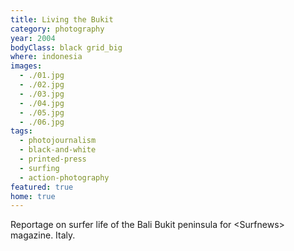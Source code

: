 ```yaml
---
title: Living the Bukit
category: photography
year: 2004
bodyClass: black grid_big
where: indonesia
images:
  - ./01.jpg
  - ./02.jpg
  - ./03.jpg
  - ./04.jpg
  - ./05.jpg
  - ./06.jpg
tags:
  - photojournalism
  - black-and-white
  - printed-press
  - surfing
  - action-photography
featured: true
home: true
---
```


Reportage on surfer life of the Bali Bukit peninsula for &lt;Surfnews&gt; magazine. Italy.
